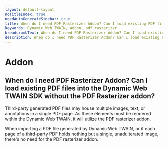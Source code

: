 ```yaml
---
layout: default-layout
noTitleIndex: true
needAutoGenerateSidebar: true
title: When do I need PDF Rasterizer Addon? Can I load existing PDF files into the Dynamic Web TWAIN SDK without the PDF Rasterizer addon?
keywords: Dynamic Web TWAIN, Addon, pdf rasterizer
breadcrumbText: When do I need PDF Rasterizer Addon? Can I load existing PDF files into the Dynamic Web TWAIN SDK without the PDF Rasterizer addon?
description: When do I need PDF Rasterizer Addon? Can I load existing PDF files into the Dynamic Web TWAIN SDK without the PDF Rasterizer addon?
---
```


# Addon

## When do I need PDF Rasterizer Addon? Can I load existing PDF files into the Dynamic Web TWAIN SDK without the PDF Rasterizer addon?

Third-party generated PDF files may house multiple images, text, or annotations in a single PDF page. As these elements must be rendered within the Dynamic Web TWAIN, it will utilize the PDF rasterizer addon.

When importing a PDF file generated by Dynamic Web TWAIN, or if each page of a third-party PDF holds nothing but a single, unadulterated image, there's no need for the PDF rasterizer addon.

